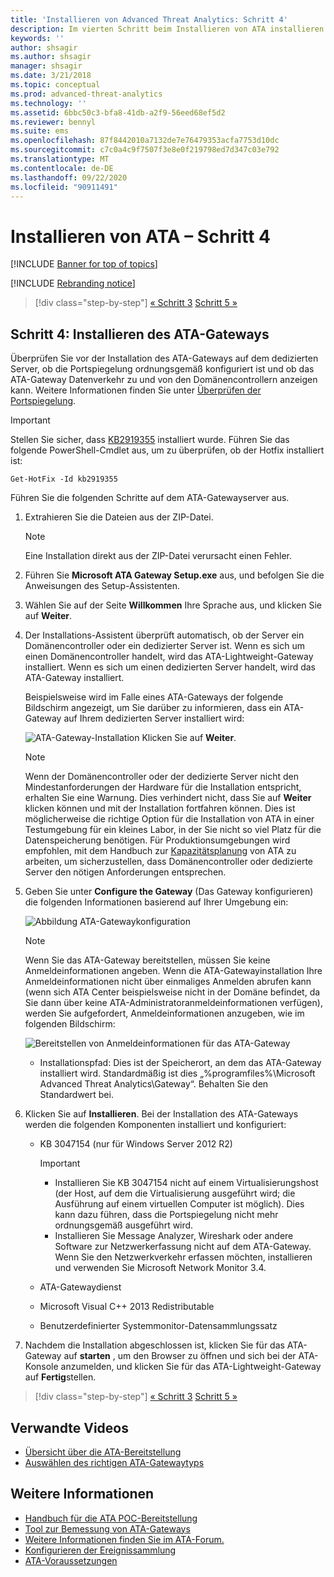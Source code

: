 ```yaml
---
title: 'Installieren von Advanced Threat Analytics: Schritt 4'
description: Im vierten Schritt beim Installieren von ATA installieren Sie das ATA-Gateway.
keywords: ''
author: shsagir
ms.author: shsagir
manager: shsagir
ms.date: 3/21/2018
ms.topic: conceptual
ms.prod: advanced-threat-analytics
ms.technology: ''
ms.assetid: 6bbc50c3-bfa8-41db-a2f9-56eed68ef5d2
ms.reviewer: bennyl
ms.suite: ems
ms.openlocfilehash: 87f8442010a7132de7e76479353acfa7753d10dc
ms.sourcegitcommit: c7c0a4c9f7507f3e8e0f219798ed7d347c03e792
ms.translationtype: MT
ms.contentlocale: de-DE
ms.lasthandoff: 09/22/2020
ms.locfileid: "90911491"
---
```

# <a name="install-ata---step-4"></a>Installieren von ATA – Schritt 4

[!INCLUDE [Banner for top of topics](includes/banner.md)]

[!INCLUDE [Rebranding notice](includes/rebranding.md)]

> [!div class="step-by-step"]
> [« Schritt 3](install-ata-step3.md)
> [Schritt 5 »](install-ata-step5.md)

## <a name="step-4-install-the-ata-gateway"></a>Schritt 4: Installieren des ATA-Gateways

Überprüfen Sie vor der Installation des ATA-Gateways auf dem dedizierten Server, ob die Portspiegelung ordnungsgemäß konfiguriert ist und ob das ATA-Gateway Datenverkehr zu und von den Domänencontrollern anzeigen kann. Weitere Informationen finden Sie unter [Überprüfen der Portspiegelung](validate-port-mirroring.md).


> [!IMPORTANT]
> Stellen Sie sicher, dass [KB2919355](https://support.microsoft.com/kb/2919355/) installiert wurde.  Führen Sie das folgende PowerShell-Cmdlet aus, um zu überprüfen, ob der Hotfix installiert ist:
>
> `Get-HotFix -Id kb2919355`

Führen Sie die folgenden Schritte auf dem ATA-Gatewayserver aus.

1. Extrahieren Sie die Dateien aus der ZIP-Datei. 
   > [!NOTE] 
   > Eine Installation direkt aus der ZIP-Datei verursacht einen Fehler.
    
1. Führen Sie **Microsoft ATA Gateway Setup.exe** aus, und befolgen Sie die Anweisungen des Setup-Assistenten.
    
1. Wählen Sie auf der Seite **Willkommen** Ihre Sprache aus, und klicken Sie auf **Weiter**.
    
1. Der Installations-Assistent überprüft automatisch, ob der Server ein Domänencontroller oder ein dedizierter Server ist. Wenn es sich um einen Domänencontroller handelt, wird das ATA-Lightweight-Gateway installiert. Wenn es sich um einen dedizierten Server handelt, wird das ATA-Gateway installiert. 
    
   Beispielsweise wird im Falle eines ATA-Gateways der folgende Bildschirm angezeigt, um Sie darüber zu informieren, dass ein ATA-Gateway auf Ihrem dedizierten Server installiert wird:
    
    ![ATA-Gateway-Installation](media/ata-gw-install.png) Klicken Sie auf **Weiter**.
    
   > [!NOTE] 
   > Wenn der Domänencontroller oder der dedizierte Server nicht den Mindestanforderungen der Hardware für die Installation entspricht, erhalten Sie eine Warnung. Dies verhindert nicht, dass Sie auf **Weiter** klicken können und mit der Installation fortfahren können. Dies ist möglicherweise die richtige Option für die Installation von ATA in einer Testumgebung für ein kleines Labor, in der Sie nicht so viel Platz für die Datenspeicherung benötigen. Für Produktionsumgebungen wird empfohlen, mit dem Handbuch zur [Kapazitätsplanung](ata-capacity-planning.md) von ATA zu arbeiten, um sicherzustellen, dass Domänencontroller oder dedizierte Server den nötigen Anforderungen entsprechen.
    
1. Geben Sie unter **Configure the Gateway** (Das Gateway konfigurieren) die folgenden Informationen basierend auf Ihrer Umgebung ein:
    
    ![Abbildung ATA-Gatewaykonfiguration](media/ata-gw-configure.png)
    
   > [!NOTE]
   > Wenn Sie das ATA-Gateway bereitstellen, müssen Sie keine Anmeldeinformationen angeben. Wenn die ATA-Gatewayinstallation Ihre Anmeldeinformationen nicht über einmaliges Anmelden abrufen kann (wenn sich ATA Center beispielsweise nicht in der Domäne befindet, da Sie dann über keine ATA-Administratoranmeldeinformationen verfügen), werden Sie aufgefordert, Anmeldeinformationen anzugeben, wie im folgenden Bildschirm: 
   
    ![Bereitstellen von Anmeldeinformationen für das ATA-Gateway](media/ata-install-credentials.png)
   
    - Installationspfad: Dies ist der Speicherort, an dem das ATA-Gateway installiert wird. Standardmäßig ist dies „%programfiles%\Microsoft Advanced Threat Analytics\Gateway“. Behalten Sie den Standardwert bei.
   
1. Klicken Sie auf **Installieren**. Bei der Installation des ATA-Gateways werden die folgenden Komponenten installiert und konfiguriert:
    
    - KB 3047154 (nur für Windows Server 2012 R2)
    
        > [!IMPORTANT]
        > - Installieren Sie KB 3047154 nicht auf einem Virtualisierungshost (der Host, auf dem die Virtualisierung ausgeführt wird; die Ausführung auf einem virtuellen Computer ist möglich). Dies kann dazu führen, dass die Portspiegelung nicht mehr ordnungsgemäß ausgeführt wird. 
        > - Installieren Sie Message Analyzer, Wireshark oder andere Software zur Netzwerkerfassung nicht auf dem ATA-Gateway. Wenn Sie den Netzwerkverkehr erfassen möchten, installieren und verwenden Sie Microsoft Network Monitor 3.4.
    
    - ATA-Gatewaydienst
    - Microsoft Visual C++ 2013 Redistributable
    - Benutzerdefinierter Systemmonitor-Datensammlungssatz
    
1. Nachdem die Installation abgeschlossen ist, klicken Sie für das ATA-Gateway auf **starten** , um den Browser zu öffnen und sich bei der ATA-Konsole anzumelden, und klicken Sie für das ATA-Lightweight-Gateway auf **Fertig**stellen.


> [!div class="step-by-step"]
> [« Schritt 3](install-ata-step3.md)
> [Schritt 5 »](install-ata-step5.md)


## <a name="related-videos"></a>Verwandte Videos
- [Übersicht über die ATA-Bereitstellung](https://channel9.msdn.com/Shows/Microsoft-Security/Overview-of-ATA-Deployment-in-10-Minutes)
- [Auswählen des richtigen ATA-Gatewaytyps](https://channel9.msdn.com/Shows/Microsoft-Security/ATA-Deployment-Choose-the-Right-Gateway-Type)

## <a name="see-also"></a>Weitere Informationen
- [Handbuch für die ATA POC-Bereitstellung](https://aka.ms/atapoc)
- [Tool zur Bemessung von ATA-Gateways](https://aka.ms/atasizingtool)
- [Weitere Informationen finden Sie im ATA-Forum.](https://social.technet.microsoft.com/Forums/security/home?forum=mata)
- [Konfigurieren der Ereignissammlung](configure-event-collection.md)
- [ATA-Voraussetzungen](ata-prerequisites.md)


